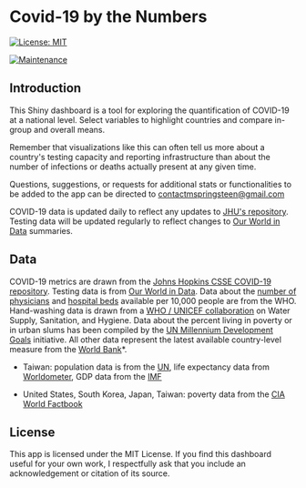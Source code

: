 # Covid-19 by the Numbers

[![License: MIT](https://img.shields.io/badge/License-MIT-yellow.svg)](https://opensource.org/licenses/MIT)

[![Maintenance](https://img.shields.io/badge/Maintained%3F-yes-green.svg)](https://GitHub.com/Naereen/StrapDown.js/graphs/commit-activity)

## Introduction

This Shiny dashboard is a tool for exploring the quantification of COVID-19 at a national level. Select variables to highlight countries and compare in-group and overall means.

Remember that visualizations like this can often tell us more about a country's testing capacity and reporting infrastructure than about the number of infections or deaths actually present at any given time.

Questions, suggestions, or requests for additional stats or functionalities to be added to the app can be directed to contactmspringsteen@gmail.com

COVID-19 data is updated daily to reflect any updates to [JHU's repository](https://github.com/CSSEGISandData). Testing data will be updated regularly to reflect changes to [Our World in Data](https://ourworldindata.org/coronavirus-testing-source-data) summaries.

## Data

COVID-19 metrics are drawn from the [Johns Hopkins CSSE COVID-19 repository](https://github.com/CSSEGISandData). Testing data is from [Our World in Data](https://ourworldindata.org/coronavirus-testing-source-data). Data about the [number of physicians](https://apps.who.int/gho/data/node.main.HWFGRP_0020?lang=en) and [hospital beds](https://apps.who.int/gho/data/view.main.HS07v) available per 10,000 people are from the WHO. Hand-washing data is drawn from a [WHO / UNICEF collaboration](https://washdata.org/data/downloads#WLD) on Water Supply, Sanitation, and Hygiene. Data about the percent living in poverty or in urban slums has been compiled by the [UN Millennium Development Goals](http://mdgs.un.org/unsd/mdg/Data.aspx) initiative. All other data represent the latest available country-level measure from the [World Bank](https://data.worldbank.org/)*.

* Taiwan: population data is from the [UN](https://population.un.org/wpp/Download/Standard/Population/), life expectancy data from [Worldometer](https://www.worldometers.info/demographics/taiwan-demographics/#life-exp), GDP data from the [IMF](https://www.imf.org/external/pubs/ft/weo/2019/02/weodata/weorept.aspx?pr.x=43&pr.y=11&sy=2016&ey=2021&scsm=1&ssd=1&sort=country&ds=.&br=1&c=528&s=NGDP_RPCH%2CNGDPD%2CPPPGDP%2CNGDPDPC%2CPPPPC%2CPCPIPCH&grp=0&a=)

* United States, South Korea, Japan, Taiwan: poverty data from the [CIA World Factbook](https://www.cia.gov/library/publications/resources/the-world-factbook/)

## License <a name="license"></a>
This app is licensed under the MIT License. If you find this dashboard useful for your own work, I respectfully ask that you include an acknowledgement or citation of its source.
